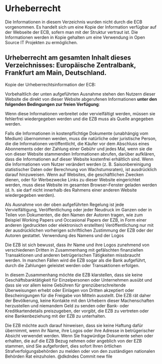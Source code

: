# Urheberrecht

Die Informationen in diesem Verzeichnis wurden nicht durch die ECB vorgenommen. Es handelt sich um eine Kopie der Information verfügbar auf der Webseite der ECB, sofern man mit der Struktur vertraut ist. Die Informationen werden in Kopie gehalten um eine Verwendung in Open Source IT Projekten zu ermöglichen.

## Urheberrecht am gesamten Inhalt dieses Verzeichnisses: Europäische Zentralbank, Frankfurt am Main, Deutschland. 

Kopie der Urheberrechtsinformation der ECB:

Vorbehaltlich der unten aufgeführten Ausnahme stehen den Nutzern dieser Website die direkt von dieser Website abgerufenen Informationen **unter den folgenden Bedingungen zur freien Verfügung**:

Wenn diese Informationen verbreitet oder vervielfältigt werden, müssen sie fehlerfrei wiedergegeben werden und die EZB muss als Quelle angegeben werden.

Falls die Informationen in kostenpflichtige Dokumente (unabhängig vom Medium) übernommen werden, muss die natürliche oder juristische Person, die die Informationen veröffentlicht, die Käufer vor dem Abschluss eines Abonnements oder der Zahlung einer Gebühr und jedes Mal, wenn sie die von dieser Website stammenden Informationen abrufen, darüber aufklären, dass die Informationen auf dieser Website kostenfrei erhältlich sind.
    Wenn die Informationen vom Nutzer verändert werden (z. B. Saisonbereinigung statistischer Daten oder Berechnung von Wachstumsraten), ist ausdrücklich darauf hinzuweisen.
    Wenn auf Websites, die geschäftlichen Zwecken dienen, oder für Werbezwecke Links zu dieser Website eingerichtet werden, muss diese Website im gesamten Browser-Fenster geladen werden (d. h. sie darf nicht innerhalb des Rahmens einer anderen Website wiedergegeben werden).

Als Ausnahme von der oben aufgeführten Regelung ist jede Vervielfältigung, Veröffentlichung oder jeder Neudruck im Ganzen oder in Teilen von Dokumenten, die den Namen der Autoren tragen, wie zum Beispiel Working Papers und Occasional Papers der EZB, in Form einer anderen (gedruckten oder elektronisch erstellten) Veröffentlichung nur mit der ausdrücklichen vorherigen schriftlichen Zustimmung der EZB oder der Autoren gestattet.
Verwendung des Namens und der Logos

Die EZB ist sich bewusst, dass ihr Name und ihre Logos zunehmend von verschiedenen Dritten in Zusammenhang mit gefälschten finanziellen Transaktionen und anderen betrügerischen Tätigkeiten missbraucht werden. In manchen Fällen wird die EZB sogar als die Bank aufgeführt, durch die Zahlungen geleistet werden oder Transaktionen erfolgen.

In diesem Zusammenhang möchte die EZB klarstellen, dass sie keine Geschäftsbanktätigkeit für Einzelpersonen oder Unternehmen ausübt und dass sie vor allem keine Gebühren für grenzüberschreitende Überweisungen erhebt oder Einlagen von Dritten akzeptiert oder Bescheinigungen für die Freigabe von Mitteln ausstellt. Die EZB rät daher der Bevölkerung, keine Kontakte mit den Urhebern dieser Machenschaften herzustellen und niemandem Geld zu senden oder Bank- oder Kreditkartendetails preiszugeben, der vorgibt, die EZB zu vertreten oder eine Bankenbeziehung mit der EZB zu unterhalten.

Die EZB möchte auch darauf hinweisen, dass sie keine Haftung dafür übernimmt, wenn ihr Name, ihre Logos oder ihre Adresse in betrügerischer Absicht verwendet werden. Wenn Sie fragwürdige Dokumente sehen oder erhalten, die auf die EZB Bezug nehmen oder angeblich von der EZB stammen, sind Sie aufgefordert, dies sofort Ihren örtlichen Strafverfolgungsbehörden zu melden oder von den zuständigen nationalen Behörden Rat einzuholen.
@dkdndes
Commit new file
